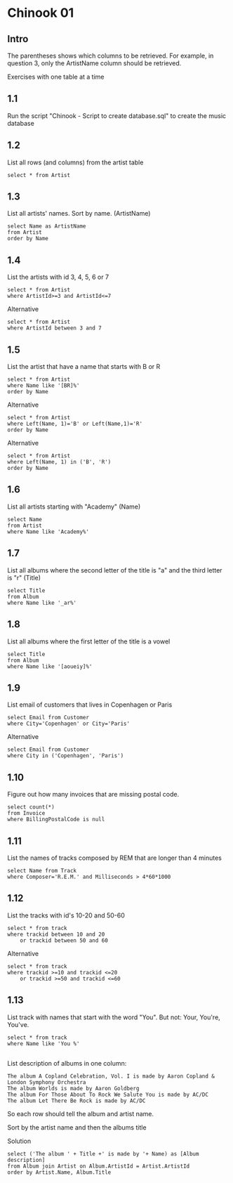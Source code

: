 # Chinook 01

## Intro

The parentheses shows which columns to be retrieved. For example, in question 3, only the ArtistName column should be retrieved.

Exercises with one table at a time

## 1.1

Run the script "Chinook - Script to create database.sql" to create the music database

## 1.2

List all rows (and columns) from the artist table

    select * from Artist

## 1.3

List all artists' names. Sort by name. (ArtistName)

    select Name as ArtistName 
    from Artist 
    order by Name

## 1.4

List the artists with id 3, 4, 5, 6 or 7

    select * from Artist
    where ArtistId>=3 and ArtistId<=7

Alternative

    select * from Artist
    where ArtistId between 3 and 7

## 1.5

List the artist that have a name that starts with B or R

    select * from Artist
    where Name like '[BR]%'
    order by Name

Alternative

    select * from Artist
    where Left(Name, 1)='B' or Left(Name,1)='R'
    order by Name

Alternative

    select * from Artist
    where Left(Name, 1) in ('B', 'R')
    order by Name

## 1.6

List all artists starting with "Academy" (Name)

    select Name 
    from Artist 
    where Name like 'Academy%'

## 1.7

List all albums where the second letter of the title is "a" and the third letter is "r"
(Title)

    select Title 
    from Album 
    where Name like '_ar%'

## 1.8

List all albums where the first letter of the title is a vowel

    select Title 
    from Album 
    where Name like '[aoueiy]%'


## 1.9

List email of customers that lives in Copenhagen or Paris

    select Email from Customer
    where City='Copenhagen' or City='Paris'

Alternative

    select Email from Customer
    where City in ('Copenhagen', 'Paris')

## 1.10

Figure out how many invoices that are missing postal code.

    select count(*)
    from Invoice
    where BillingPostalCode is null

## 1.11

List the names of tracks composed by REM that are longer than 4 minutes

    select Name from Track
    where Composer='R.E.M.' and Milliseconds > 4*60*1000


## 1.12

List the tracks with id's 10-20 and 50-60

    select * from track
    where trackid between 10 and 20
        or trackid between 50 and 60

Alternative

    select * from track
    where trackid >=10 and trackid <=20
        or trackid >=50 and trackid <=60

## 1.13

List track with names that start with the word "You". But not: Your, You're, You've.

    select * from track
    where Name like 'You %'

##

List description of albums in one column:

	The album A Copland Celebration, Vol. I is made by Aaron Copland & London Symphony Orchestra
	The album Worlds is made by Aaron Goldberg
	The album For Those About To Rock We Salute You is made by AC/DC
	The album Let There Be Rock is made by AC/DC

So each row should tell the album and artist name.

Sort by the artist name and then the albums title

Solution

	select ('The album ' + Title +' is made by '+ Name) as [Album description]
	from Album join Artist on Album.ArtistId = Artist.ArtistId
	order by Artist.Name, Album.Title

